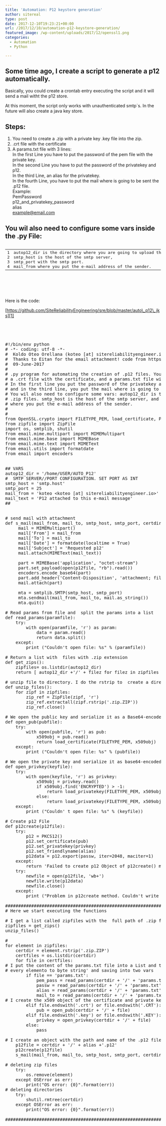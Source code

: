 ```yaml
---
title: 'Automation: P12 keystore generation'
author: sitereal
type: post
date: 2017-12-10T19:23:21+00:00
url: /2017/12/10/automation-p12-keystore-generation/
featured_image: /wp-content/uploads/2017/12/openssl1.png
categories:
  - Automation
  - Python

---
```

## Some time ago, I create a script to generate a p12 automatically.

Basically, you could create a crontab entry executing the script and it will send a mail witht the p12 store.

At this moment, the script only works with unauthenticated smtp´s. In the future will also create a java key store.

## <a id="user-content-steps" class="anchor" href="https://github.com/SiteReliabilityEngineering/sre/blob/master/auto_p12_jks/README.md#steps" aria-hidden="true"></a>Steps:

  1. You need to create a .zip with a private key .key file into the zip.
  2. .crt file with the certificate
  3. A params.txt file with 3 lines:  
    In the first Line you have to put the password of the pem file with the private key.  
    In the second Line you have to put the password of the privatekey and p12.  
    In the third Line, an alias for the privatekey.  
    In the fourth Line, you have to put the mail where is going to be sent the .p12 file.  
    Example:  
    PemPassword  
    p12\_and\_privatekey_password  
    alias  
    <example@email.com>

## <a id="user-content-you-wil-also-need-to-configure-some-vars-inside-the-py-file" class="anchor" href="https://github.com/SiteReliabilityEngineering/sre/blob/master/auto_p12_jks/README.md#you-wil-also-need-to-configure-some-vars-inside-the-py-file" aria-hidden="true"></a>You wil also need to configure some vars inside the .py File:

<pre><div class="codecolorer-container text blackboard" style="overflow:auto;white-space:nowrap;width:650px;">
  <table cellspacing="0" cellpadding="0">
    <tr>
      <td class="line-numbers">
        <div>
          1<br />2<br />3<br />4<br />
        </div>
      </td>
      
      <td>
        <div class="text codecolorer">
          autop12_dir is the directory where you are going to upload the .zip files. <br />
          smtp_host is the host of the smtp server, <br />
          smtp_port with the smtp port. <br />
          mail_from where you put the e-mail address of the sender.
        </div>
      </td>
    </tr>
  </table>
</div>

</pre>

&nbsp;

Here is the code:

[https://github.com/SiteReliabilityEngineering/sre/blob/master/auto\_p12\_jks][1]

&nbsp;

&nbsp;

<pre class="brush: python; title: ; notranslate" title="">#!/bin/env python
# -*- coding: utf-8 -*-
#  Koldo Oteo Orellana (koteo [at] sitereliabilityengineer.io)
#  Thanks to Eitan for the email attachment! code from https://stackoverflow.com/questions/25346001/add-excel-file-attachment-when-sending-python-email
#  09-June-2017
#
# .py program for automating the creation of .p12 files. You need to create a .zip with a private key .key file,
# a .crt file with the certificate, and a params.txt file with 3 lines:
# In the first line you put the password of the privatekey and p12, in the second an alias for the privatekey
# and in the third line, you put the mail where is going to be sent the .p12 file.
# You wil also need to configure some vars: autop12_dir is the directory where you are going to upload the
# .zip files. smtp_host is the host of the smtp server, and smtp_port with the smtp port. There's also mail_from
# where you put the e-mail address of the sender.
#
#
from OpenSSL.crypto import FILETYPE_PEM, load_certificate, PKCS12, load_privatekey, PKCS12Type
from zipfile import ZipFile
import os, smtplib, shutil
from email.mime.multipart import MIMEMultipart
from email.mime.base import MIMEBase
from email.mime.text import MIMEText
from email.utils import formatdate
from email import encoders


## VARS
autop12_dir = '/home/USER/AUTO_P12'
#  SMTP SERVER//PORT CONFIGURATION. SET PORT AS INT
smtp_host = 'smtp.host'
smtp_port = 25
mail_from = 'koteo &lt;koteo [at] sitereliabilityengineer.io&gt;'
mail_text = 'P12 attached to this e-mail message'
##


# send mail with attachment
def s_mail(mail_from, mail_to, smtp_host, smtp_port, certdir, p12file, mail_text):
     mail = MIMEMultipart()
     mail['From'] = mail_from
     mail['To'] = mail_to
     mail['Date'] = formatdate(localtime = True)
     mail['Subject'] = 'Requested p12'
     mail.attach(MIMEText(mail_text))

     part = MIMEBase('application', "octet-stream")
     part.set_payload(open(p12file, "rb").read())
     encoders.encode_base64(part)
     part.add_header('Content-Disposition', 'attachment; filename="{0}"'.format(os.path.basename(p12file)))
     mail.attach(part)

     mta = smtplib.SMTP(smtp_host, smtp_port)
     mta.sendmail(mail_from, mail_to, mail.as_string())
     mta.quit()

# Read params from file and  split the params into a list
def read_params(paramfile):
    try:
        with open(paramfile, 'r') as param:
            data = param.read()
            return data.split()
    except:
        print ("Couldn't open file: %s" % (paramfile))

# Return a list with  files with .zip extension
def get_zips():
    zipfiles= os.listdir(autop12_dir)
    return [ autop12_dir +'/' + filez for filez in zipfiles if filez.lower().endswith('zip') ]

# unzip file to directory. I do the rstrip to  create a directori getting rid of .zip
def unzip_files():
    for zipf in zipfiles:
        zip_ref = ZipFile(zipf, 'r')
        zip_ref.extractall(zipf.rstrip('.zip.ZIP'))
        zip_ref.close()

# We open the public key and serialize it as a Base64-encoded representation
def open_pub(pubfile):
    try:
        with open(pubfile, 'r') as pub:
            x509obj = pub.read()
            return load_certificate(FILETYPE_PEM, x509obj)
    except:
        print ("Couldn't open file: %s" % (pubfile))

# We open the private key and serialize it as base64-encoded representation
def open_privkey(keyfile):
    try:
        with open(keyfile, 'r') as privkey:
            x509obj = privkey.read()
            if x509obj.find('ENCRYPTED') &gt; -1:
                return load_privatekey(FILETYPE_PEM, x509obj, pem_pass)
            else:
                return load_privatekey(FILETYPE_PEM, x509obj)
    except:
        print ("Couldn' t open file: %s" % (keyfile))

# Create p12 File
def p12create(p12file):
    try:
        p12 = PKCS12()
        p12.set_certificate(pub)
        p12.set_privatekey(privkey)
        p12.set_friendlyname(alias)
        p12data = p12.export(passw, iter=2048, maciter=1)
    except:
        return 'Failed to create p12 Object of p12create() method'
    try:
        newfile = open(p12file, 'wb+')
        newfile.write(p12data)
        newfile.close()
    except:
        print ("Problem in p12create method. Couldn't write file: %s" % (p12file))

################################################################################
# Here we start executing the functions

# I get a list called zipfiles with the  full path of .zip files
zipfiles = get_zips()
unzip_files()

#
for element in zipfiles:
    certdir = element.rstrip('.zip.ZIP')
    certfiles = os.listdir(certdir)
    for file in certfiles:
# I put the content of the params.txt file into a List and then I convert
# every elemento to byte string' and saving into two vars
        if file == 'params.txt':
            pem_pass = read_params(certdir + '/' + 'params.txt')[0].encode('utf-8')
            passw = read_params(certdir + '/' + 'params.txt')[1].encode('utf-8')
            alias = read_params(certdir + '/' + 'params.txt')[2].encode('utf-8')
            mail_to = read_params(certdir + '/' + 'params.txt')[3].encode('utf-8')
# I create the x509 object of the certificate and private key
        elif file.endswith('.crt') or file.endswith('.CRT'):
            pub = open_pub(certdir + '/' + file)
        elif file.endswith('.key') or file.endswith('.KEY'):
            privkey = open_privkey(certdir + '/' + file)
        else:
            pass

# I create an object with the path and name of the .p12 file and after that I send the mail
    p12file = certdir + '/' + alias +'.p12'
    p12create(p12file)
    s_mail(mail_from, mail_to, smtp_host, smtp_port, certdir, p12file, mail_text)

# deleting zip files
    try:
        os.remove(element)
    except OSError as err:
        print("OS error: {0}".format(err))
# deleting directories
    try:
        shutil.rmtree(certdir)
    except OSError as err:
        print("OS error: {0}".format(err))

################################################################################
</pre>

 [1]: https://github.com/SiteReliabilityEngineering/sre/blob/master/auto_p12_jks
